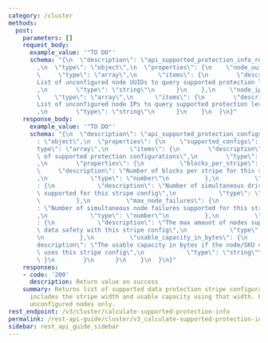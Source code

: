 ```yaml
---
category: /cluster
methods:
  post:
    parameters: []
    request_body:
      example_value: '"TO DO"'
      schema: "{\n  \"description\": \"api_supported_protection_info_request_v2\"\
        ,\n  \"type\": \"object\",\n  \"properties\": {\n    \"node_uuids\": {\n \
        \     \"type\": \"array\",\n      \"items\": {\n        \"description\": \"\
        List of unconfigured node UUIDs to query supported protection levels and capacities\"\
        ,\n        \"type\": \"string\"\n      }\n    },\n    \"node_ips\": {\n  \
        \    \"type\": \"array\",\n      \"items\": {\n        \"description\": \"\
        List of unconfigured node IPs to query supported protection levels and capacities\"\
        ,\n        \"type\": \"string\"\n      }\n    }\n  }\n}"
    response_body:
      example_value: '"TO DO"'
      schema: "{\n  \"description\": \"api_supported_protection_configs\",\n  \"type\"\
        : \"object\",\n  \"properties\": {\n    \"supported_configs\": {\n      \"\
        type\": \"array\",\n      \"items\": {\n        \"description\": \"Vector\
        \ of supported protection configurations\",\n        \"type\": \"object\"\
        ,\n        \"properties\": {\n          \"blocks_per_stripe\": {\n       \
        \     \"description\": \"Number of blocks per stripe for this stripe config\"\
        ,\n            \"type\": \"number\"\n          },\n          \"max_drive_failures\"\
        : {\n            \"description\": \"Number of simultaneous drive failures\
        \ supported for this stripe config\",\n            \"type\": \"number\"\n\
        \          },\n          \"max_node_failures\": {\n            \"description\"\
        : \"Number of simultaneous node failures supported for this stripe config\"\
        ,\n            \"type\": \"number\"\n          },\n          \"max_cluster_node_count\"\
        : {\n            \"description\": \"The max amount of nodes supported to guarantee\
        \ data safety with this stripe config\",\n            \"type\": \"number\"\
        \n          },\n          \"usable_capacity_in_bytes\": {\n            \"\
        description\": \"The usable capacity in bytes if the node/SKU configuration\
        \ uses this stripe config\",\n            \"type\": \"string\"\n         \
        \ }\n        }\n      }\n    }\n  }\n}"
    responses:
    - code: '200'
      description: Return value on success
    summary: Returns list of supported data protection stripe configuration(s). This
      includes the stripe width and usable capacity using that width. For use with
      unconfigured nodes only.
rest_endpoint: /v3/cluster/calculate-supported-protection-info
permalink: /rest-api-guide/cluster/v3_calculate-supported-protection-info.html
sidebar: rest_api_guide_sidebar
---
```

